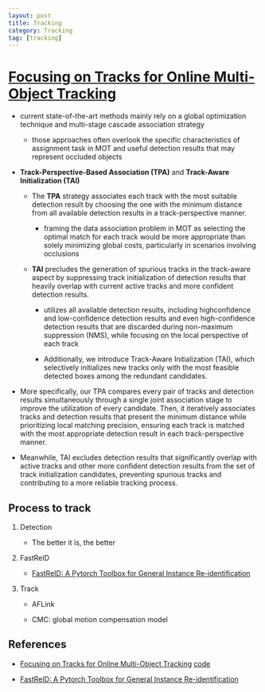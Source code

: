 ```yaml
---
layout: post
title: Tracking
category: Tracking
tag: [tracking]
---
```


# [Focusing on Tracks for Online Multi-Object Tracking](https://openaccess.thecvf.com/content/CVPR2025/papers/Shim_Focusing_on_Tracks_for_Online_Multi-Object_Tracking_CVPR_2025_paper.pdf)


* current state-of-the-art methods mainly rely on a global optimization technique and multi-stage cascade association strategy
    * those approaches often overlook the specific characteristics of assignment task in MOT and useful detection results that may represent occluded objects


* **Track-Perspective-Based Association (TPA)** and **Track-Aware Initialization (TAI)**

    * The **TPA** strategy associates each track with the most suitable detection result by choosing the one with the minimum distance from all available detection results in a track-perspective manner.
        
        * framing the data association problem in MOT as selecting the optimal match for each track would be more appropriate than solely minimizing global costs, particularly in scenarios involving occlusions
    
    * **TAI** precludes the generation of spurious tracks in the track-aware aspect by suppressing track initialization of detection results that heavily overlap with current active tracks and more confident detection results. 
        
        * utilizes all available detection results, including highconfidence and low-confidence detection results and even high-confidence detection results that are discarded during non-maximum suppression (NMS), while focusing on the local perspective of each track  
        
        * Additionally, we introduce Track-Aware Initialization (TAI), which selectively initializes new tracks only with the most feasible detected boxes among the redundant candidates.  
        

* More specifically, our TPA compares every pair of tracks and detection results simultaneously through a single joint association stage to improve the utilization of every candidate. Then, it iteratively associates tracks and detection results that present the minimum distance while prioritizing local matching precision, ensuring each track is matched with the most appropriate detection result in each track-perspective manner. 

* Meanwhile, TAI excludes detection results that significantly overlap with active tracks and other more confident detection results from the set of track initialization candidates, preventing spurious tracks and contributing to a more reliable tracking process. 



## Process to track

1. Detection 
    
    - The better it is, the better

2. FastReID

    - [FastReID: A Pytorch Toolbox for General Instance Re-identification](https://arxiv.org/pdf/2006.02631)

3. Track

    - AFLink

    - CMC: global motion compensation model


## References

-  [Focusing on Tracks for Online Multi-Object Tracking](https://openaccess.thecvf.com/content/CVPR2025/papers/Shim_Focusing_on_Tracks_for_Online_Multi-Object_Tracking_CVPR_2025_paper.pdf) [code](https://github.com/kamkyu94/TrackTrack/tree/main)

- [FastReID: A Pytorch Toolbox for General Instance Re-identification](https://arxiv.org/pdf/2006.02631)
